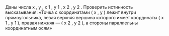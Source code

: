  Даны числа x , y , x 1 , y 1 , x 2 , y 2 . Проверить истинность высказывания:
 «Точка с координатами ( x , y ) лежит внутри прямоугольника, левая верхняя
 вершина которого имеет координаты ( x 1 , y 1 ), правая нижняя — ( x 2 , y 2 ),
 а стороны параллельны координатным осям»

